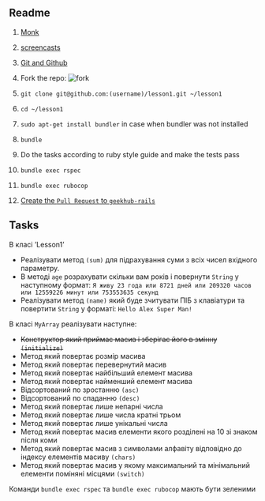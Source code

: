 Readme
-

1. [Monk](https://rubymonk.com/)
2. [screencasts](http://ruby.hasbrains.org/screencasts)
3. [Git and Github](https://www.youtube.com/watch?v=uUuTYDg9XoI)


1. Fork the repo: ![fork](http://kodi.wiki/images/d/d8/Github_fork.jpg)
2. `git clone git@github.com:(username)/lesson1.git ~/lesson1`
3. `cd ~/lesson1`
4. `sudo apt-get install bundler` in case when bundler was not installed
5. `bundle`
6. Do the tasks according to ruby style guide and make the tests pass
7. `bundle exec rspec`
8. `bundle exec rubocop`
9. [Create the `Pull Request` to `geekhub-rails`](https://help.github.com/articles/using-pull-requests/)

Tasks
-

В класі ’Lesson1’

- Реалізувати метод `(sum)` для підрахування суми з всіх чисел вхідного параметру.
- В методі `age` розрахувати скільки вам років і повернути `String` у наступному формат:
`Я живу 23 года или 8721 дней или 209320 часов или 12559226 минут или 753553635 секунд`
- Реалізувати метод `(name)` який буде зчитувати ПІБ з клавіатури та повертити `String` у форматі:
`Hello Alex Super Man!`

В класі `MyArray` реалізувати наступне:

- ~~Конструктор який приймає масив і зберігає його в змінну `(initialize)`~~
- Метод який повертає розмір масива
- Метод який повертає перевернутий масив
- Метод який повертає найбільший елемент масива
- Метод який повертає найменший елемент масива
- Відсортований по зростанню `(asc)`
- Відсортований по спаданню `(desc)`
- Метод який повертає лише непарні числа
- Метод який повертає лише числа кратні трьом
- Метод який повертає лише унікальні числа
- Метод який повертає масив елементи якого розділені на 10 зі знаком після коми
- Метод який повертає масив з символами алфавіту відповідно до індексу елементів масиву `(chars)`
- Метод який повертає масив у якому максимальний та мінімальний елементи поміняні місцями `(switch)`

Команди `bundle exec rspec` та `bundle exec rubocop` мають бути зеленими
